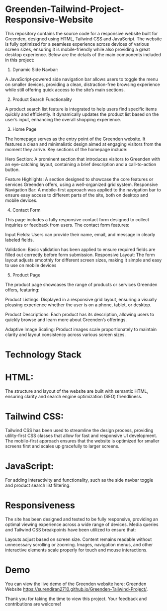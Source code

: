 # Greenden-Tailwind-Project-Responsive-Website

This repository contains the source code for a responsive website built for Greenden, designed using HTML, Tailwind CSS and JavaScript. The website is fully optimized for a seamless experience across devices of various screen sizes, ensuring it is mobile-friendly while also providing a great desktop experience. Below are the details of the main components included in this project:

1. Dynamic Side Navbar:
   
A JavaScript-powered side navigation bar allows users to toggle the menu on smaller devices, providing a clean, distraction-free browsing experience while still offering quick access to the site’s main sections.

2. Product Search Functionality
   
A product search list feature is integrated to help users find specific items quickly and efficiently. It dynamically updates the product list based on the user’s input, enhancing the overall shopping experience.

3. Home Page

The homepage serves as the entry point of the Greenden website. It features a clean and minimalistic design aimed at engaging visitors from the moment they arrive. Key sections of the homepage include:

Hero Section:
A prominent section that introduces visitors to Greenden with an eye-catching layout, containing a brief description and a call-to-action button.

Feature Highlights:
A section designed to showcase the core features or services Greenden offers, using a well-organized grid system.
Responsive Navigation Bar: A mobile-first approach was applied to the navigation bar to ensure easy access to different parts of the site, both on desktop and mobile devices.

4. Contact Form

This page includes a fully responsive contact form designed to collect inquiries or feedback from users. The contact form features:

Input Fields:
Users can provide their name, email, and message in clearly labeled fields.

Validation:
Basic validation has been applied to ensure required fields are filled out correctly before form submission.
Responsive Layout: The form layout adjusts smoothly for different screen sizes, making it simple and easy to use on mobile devices

5. Product Page

The product page showcases the range of products or services Greenden offers, featuring:

Product Listings:
Displayed in a responsive grid layout, ensuring a visually pleasing experience whether the user is on a phone, tablet, or desktop.

Product Descriptions:
Each product has its description, allowing users to quickly browse and learn more about Greenden’s offerings.

Adaptive Image Scaling:
Product images scale proportionately to maintain clarity and layout consistency across various screen sizes.

# Technology Stack

# HTML:

The structure and layout of the website are built with semantic HTML, ensuring clarity and search engine optimization (SEO) friendliness.

# Tailwind CSS:

Tailwind CSS has been used to streamline the design process, providing utility-first CSS classes that allow for fast and responsive UI development. The mobile-first approach ensures that the website is optimized for smaller screens first and scales up gracefully to larger screens.

# JavaScript:
For adding interactivity and functionality, such as the side navbar toggle and product search list filtering.

# Responsiveness

The site has been designed and tested to be fully responsive, providing an optimal viewing experience across a wide range of devices. Media queries and Tailwind CSS breakpoints have been utilized to ensure that:

Layouts adjust based on screen size.
Content remains readable without unnecessary scrolling or zooming.
Images, navigation menus, and other interactive elements scale properly for touch and mouse interactions.

# Demo
You can view the live demo of the Greenden website here: Greenden Website https://surendiran2710.github.io/Greenden-Tailwind-Project/.

Thank you for taking the time to view this project. Your feedback and contributions are welcome!
